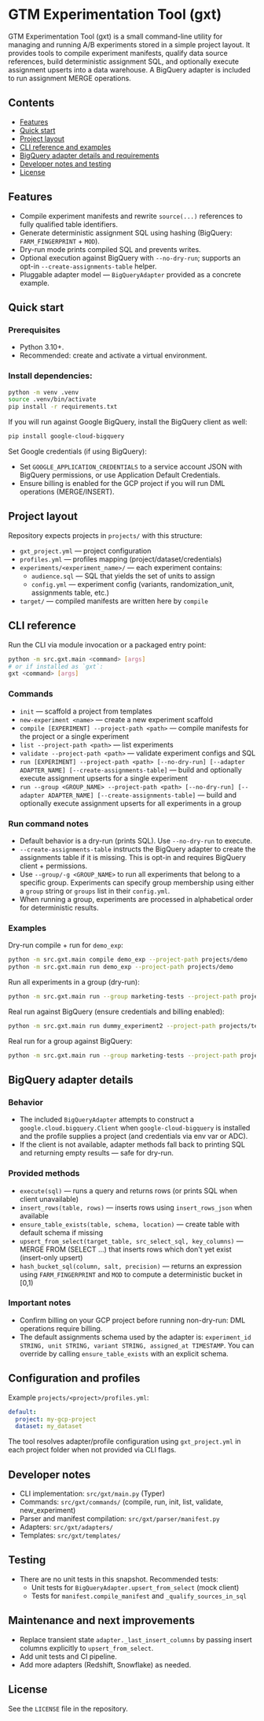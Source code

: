 # GTM Experimentation Tool (gxt)

GTM Experimentation Tool (gxt) is a small command-line utility for managing and running A/B experiments stored in a simple project layout. It provides tools to compile experiment manifests, qualify data source references, build deterministic assignment SQL, and optionally execute assignment upserts into a data warehouse. A BigQuery adapter is included to run assignment MERGE operations.

## Contents

- [Features](#features)
- [Quick start](#quick-start)
- [Project layout](#project-layout)
- [CLI reference and examples](#cli-reference-and-examples)
- [BigQuery adapter details and requirements](#bigquery-adapter-details-and-requirements)
- [Developer notes and testing](#developer-notes-and-testing)
- [License](#license)

## Features

- Compile experiment manifests and rewrite `source(...)` references to fully qualified table identifiers.
- Generate deterministic assignment SQL using hashing (BigQuery: `FARM_FINGERPRINT` + `MOD`).
- Dry-run mode prints compiled SQL and prevents writes.
- Optional execution against BigQuery with `--no-dry-run`; supports an opt-in `--create-assignments-table` helper.
- Pluggable adapter model — `BigQueryAdapter` provided as a concrete example.

## Quick start

### Prerequisites

- Python 3.10+.
- Recommended: create and activate a virtual environment.

### Install dependencies:

```bash
python -m venv .venv
source .venv/bin/activate
pip install -r requirements.txt
```

If you will run against Google BigQuery, install the BigQuery client as well:

```bash
pip install google-cloud-bigquery
```

Set Google credentials (if using BigQuery):

- Set `GOOGLE_APPLICATION_CREDENTIALS` to a service account JSON with BigQuery permissions, or use Application Default Credentials.
- Ensure billing is enabled for the GCP project if you will run DML operations (MERGE/INSERT).

## Project layout

Repository expects projects in `projects/` with this structure:

- `gxt_project.yml` — project configuration
- `profiles.yml` — profiles mapping (project/dataset/credentials)
- `experiments/<experiment_name>/` — each experiment contains:
  - `audience.sql` — SQL that yields the set of units to assign
  - `config.yml` — experiment config (variants, randomization_unit, assignments table, etc.)
- `target/` — compiled manifests are written here by `compile`

## CLI reference

Run the CLI via module invocation or a packaged entry point:

```bash
python -m src.gxt.main <command> [args]
# or if installed as `gxt`:
gxt <command> [args]
```

### Commands

- `init` — scaffold a project from templates
- `new-experiment <name>` — create a new experiment scaffold
- `compile [EXPERIMENT] --project-path <path>` — compile manifests for the project or a single experiment
- `list --project-path <path>` — list experiments
- `validate --project-path <path>` — validate experiment configs and SQL
- `run [EXPERIMENT] --project-path <path> [--no-dry-run] [--adapter ADAPTER_NAME] [--create-assignments-table]` — build and optionally execute assignment upserts for a single experiment
- `run --group <GROUP_NAME> --project-path <path> [--no-dry-run] [--adapter ADAPTER_NAME] [--create-assignments-table]` — build and optionally execute assignment upserts for all experiments in a group

### Run command notes

- Default behavior is a dry-run (prints SQL). Use `--no-dry-run` to execute.
- `--create-assignments-table` instructs the BigQuery adapter to create the assignments table if it is missing. This is opt-in and requires BigQuery client + permissions.
- Use `--group/-g <GROUP_NAME>` to run all experiments that belong to a specific group. Experiments can specify group membership using either a `group` string or `groups` list in their `config.yml`.
- When running a group, experiments are processed in alphabetical order for deterministic results.

### Examples

Dry-run compile + run for `demo_exp`:

```bash
python -m src.gxt.main compile demo_exp --project-path projects/demo
python -m src.gxt.main run demo_exp --project-path projects/demo
```

Run all experiments in a group (dry-run):

```bash
python -m src.gxt.main run --group marketing-tests --project-path projects/demo
```

Real run against BigQuery (ensure credentials and billing enabled):

```bash
python -m src.gxt.main run dummy_experiment2 --project-path projects/test_project2 --no-dry-run --create-assignments-table
```

Real run for a group against BigQuery:

```bash
python -m src.gxt.main run --group marketing-tests --project-path projects/demo --no-dry-run --create-assignments-table
```

## BigQuery adapter details

### Behavior

- The included `BigQueryAdapter` attempts to construct a `google.cloud.bigquery.Client` when `google-cloud-bigquery` is installed and the profile supplies a project (and credentials via env var or ADC).
- If the client is not available, adapter methods fall back to printing SQL and returning empty results — safe for dry-run.

### Provided methods

- `execute(sql)` — runs a query and returns rows (or prints SQL when client unavailable)
- `insert_rows(table, rows)` — inserts rows using `insert_rows_json` when available
- `ensure_table_exists(table, schema, location)` — create table with default schema if missing
- `upsert_from_select(target_table, src_select_sql, key_columns)` — MERGE FROM (SELECT ...) that inserts rows which don't yet exist (insert-only upsert)
- `hash_bucket_sql(column, salt, precision)` — returns an expression using `FARM_FINGERPRINT` and `MOD` to compute a deterministic bucket in [0,1)

### Important notes

- Confirm billing on your GCP project before running non-dry-run: DML operations require billing.
- The default assignments schema used by the adapter is: `experiment_id STRING, unit STRING, variant STRING, assigned_at TIMESTAMP`. You can override by calling `ensure_table_exists` with an explicit schema.

## Configuration and profiles

Example `projects/<project>/profiles.yml`:

```yaml
default:
  project: my-gcp-project
  dataset: my_dataset
```

The tool resolves adapter/profile configuration using `gxt_project.yml` in each project folder when not provided via CLI flags.

## Developer notes

- CLI implementation: `src/gxt/main.py` (Typer)
- Commands: `src/gxt/commands/` (compile, run, init, list, validate, new_experiment)
- Parser and manifest compilation: `src/gxt/parser/manifest.py`
- Adapters: `src/gxt/adapters/`
- Templates: `src/gxt/templates/`

## Testing

- There are no unit tests in this snapshot. Recommended tests:
  - Unit tests for `BigQueryAdapter.upsert_from_select` (mock client)
  - Tests for `manifest.compile_manifest` and `_qualify_sources_in_sql`

## Maintenance and next improvements

- Replace transient state `adapter._last_insert_columns` by passing insert columns explicitly to `upsert_from_select`.
- Add unit tests and CI pipeline.
- Add more adapters (Redshift, Snowflake) as needed.

## License

See the `LICENSE` file in the repository.

